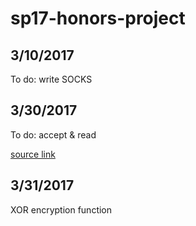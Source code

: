 # sp17-honors-project
## 3/10/2017
To do: write SOCKS

## 3/30/2017
To do: accept & read  

[source link](https://github.com/isayme/socks5/blob/master/src/socks5/socks5.c)

## 3/31/2017
XOR encryption function
